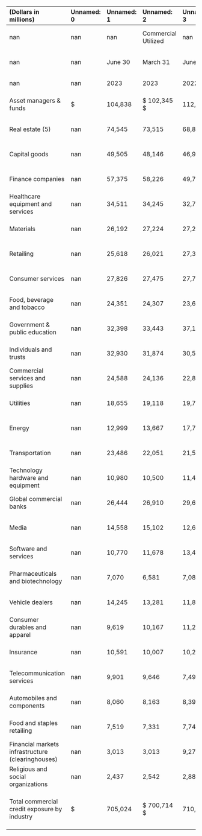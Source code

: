 | (Dollars in millions)                             | Unnamed: 0   | Unnamed: 1   | Unnamed: 2          | Unnamed: 3   | Unnamed: 4   | Unnamed: 5                        |
|:--------------------------------------------------|:-------------|:-------------|:--------------------|:-------------|:-------------|:----------------------------------|
| nan                                               | nan          | nan          | Commercial Utilized | nan          | nan          | Total Commercial Committed        |
| nan                                               | nan          | June 30      | March 31            | June 30      | nan          | June 30 March 31 June 30          |
| nan                                               | nan          | 2023         | 2023                | 2022         | nan          | 2023 2023 2022                    |
| Asset managers & funds                            | $            | 104,838      | $ 102,345 $         | 112,812      | $            | 168,062 $ 164,480 $ 167,163       |
| Real estate (5)                                   | nan          | 74,545       | 73,515              | 68,897       | nan          | 101,284 101,072 97,617            |
| Capital goods                                     | nan          | 49,505       | 48,146              | 46,923       | nan          | 92,886 88,060 89,785              |
| Finance companies                                 | nan          | 57,375       | 58,226              | 49,740       | nan          | 82,742 81,811 76,051              |
| Healthcare equipment and services                 | nan          | 34,511       | 34,245              | 32,768       | nan          | 61,174 59,280 57,901              |
| Materials                                         | nan          | 26,192       | 27,224              | 27,295       | nan          | 55,838 56,244 59,699              |
| Retailing                                         | nan          | 25,618       | 26,021              | 27,398       | nan          | 54,017 54,127 52,645              |
| Consumer services                                 | nan          | 27,826       | 27,475              | 27,703       | nan          | 49,921 48,491 48,453              |
| Food, beverage and tobacco                        | nan          | 24,351       | 24,307              | 23,654       | nan          | 49,331 46,838 48,337              |
| Government & public education                     | nan          | 32,398       | 33,443              | 37,141       | nan          | 46,720 46,931 50,189              |
| Individuals and trusts                            | nan          | 32,930       | 31,874              | 30,501       | nan          | 43,957 43,488 45,733              |
| Commercial services and supplies                  | nan          | 24,588       | 24,136              | 22,852       | nan          | 42,500 41,711 43,520              |
| Utilities                                         | nan          | 18,655       | 19,118              | 19,781       | nan          | 39,108 39,209 39,448              |
| Energy                                            | nan          | 12,999       | 13,667              | 17,726       | nan          | 36,034 34,923 39,613              |
| Transportation                                    | nan          | 23,486       | 22,051              | 21,583       | nan          | 35,317 33,846 35,569              |
| Technology hardware and equipment                 | nan          | 10,980       | 10,500              | 11,411       | nan          | 29,909 29,807 29,697              |
| Global commercial banks                           | nan          | 26,444       | 26,910              | 29,674       | nan          | 28,994 29,047 30,667              |
| Media                                             | nan          | 14,558       | 15,102              | 12,661       | nan          | 26,377 29,006 27,270              |
| Software and services                             | nan          | 10,770       | 11,678              | 13,472       | nan          | 25,397 25,300 30,761              |
| Pharmaceuticals and biotechnology                 | nan          | 7,070        | 6,581               | 7,088        | nan          | 21,859 21,419 19,072              |
| Vehicle dealers                                   | nan          | 14,245       | 13,281              | 11,849       | nan          | 21,228 21,237 20,027              |
| Consumer durables and apparel                     | nan          | 9,619        | 10,167              | 11,275       | nan          | 21,146 21,784 22,841              |
| Insurance                                         | nan          | 10,591       | 10,007              | 10,238       | nan          | 20,096 19,109 19,496              |
| Telecommunication services                        | nan          | 9,901        | 9,646               | 7,495        | nan          | 17,370 17,666 15,986              |
| Automobiles and components                        | nan          | 8,060        | 8,163               | 8,395        | nan          | 15,979 15,910 17,256              |
| Food and staples retailing                        | nan          | 7,519        | 7,331               | 7,745        | nan          | 13,107 12,507 12,441              |
| Financial markets infrastructure (clearinghouses) | nan          | 3,013        | 3,013               | 9,274        | nan          | 5,797 8,526 14,252                |
| Religious and social organizations                | nan          | 2,437        | 2,542               | 2,883        | nan          | 4,373 4,557 5,130                 |
| Total commercial credit exposure by industry      | $            | 705,024      | $ 700,714 $         | 710,234      | $            | 1,210,523 $ 1,196,386 $ 1,216,619 |